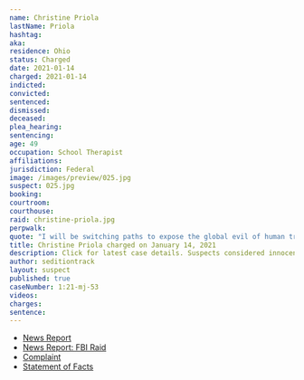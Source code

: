 ```yaml
---
name: Christine Priola
lastName: Priola
hashtag:
aka:
residence: Ohio
status: Charged
date: 2021-01-14
charged: 2021-01-14
indicted:
convicted: 
sentenced: 
dismissed: 
deceased:
plea_hearing:
sentencing:
age: 49
occupation: School Therapist
affiliations:
jurisdiction: Federal
image: /images/preview/025.jpg
suspect: 025.jpg
booking:
courtroom:
courthouse:
raid: christine-priola.jpg
perpwalk:
quote: "I will be switching paths to expose the global evil of human trafficking and pedophilia, including in our government agencies and children’s services agencies."
title: Christine Priola charged on January 14, 2021
description: Click for latest case details. Suspects considered innocent until proven guilty.
author: seditiontrack
layout: suspect
published: true
caseNumber: 1:21-mj-53
videos:
charges:
sentence:
---
```

- [News Report](https://www.cleveland.com/crime/2021/01/former-cleveland-schools-therapist-arrested-on-federal-charges-involving-attack-at-us-capitol.html)
- [News Report: FBI Raid](https://www.cleveland.com/metro/2021/01/fbi-searches-former-cleveland-schools-employees-house-after-accusations-that-she-participated-in-us-capitol-riot.html)
- [Complaint](https://www.justice.gov/opa/page/file/1354421/download)
- [Statement of Facts](https://www.justice.gov/opa/page/file/1355526/download)
